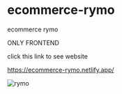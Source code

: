 # ecommerce-rymo
ecommerce rymo


ONLY FRONTEND


click this link to see website

https://ecommerce-rymo.netlify.app/


![rymo](https://user-images.githubusercontent.com/101416092/177593773-079f3aaf-50a5-4217-921a-86e89542f2b6.png)
